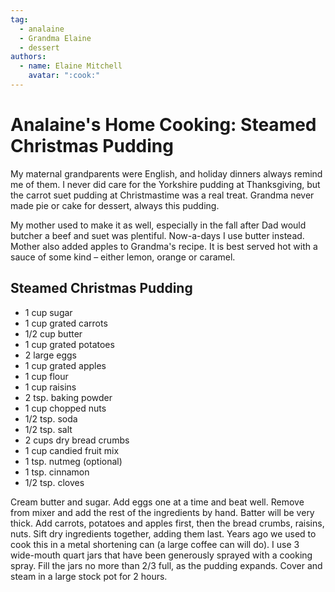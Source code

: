 ```yaml
---
tag:
  - analaine
  - Grandma Elaine
  - dessert
authors:
  - name: Elaine Mitchell
    avatar: ":cook:"
---
```


# Analaine's Home Cooking: Steamed Christmas Pudding
My maternal grandparents were English, and holiday dinners always remind me of them. I
never did care for the Yorkshire pudding at Thanksgiving, but the carrot suet pudding at
Christmastime was a real treat. Grandma never made pie or cake for dessert, always this
pudding.

My mother used to make it as well, especially in the fall after Dad would butcher a beef and
suet was plentiful. Now-a-days I use butter instead. Mother also added apples to Grandma's
recipe. It is best served hot with a sauce of some kind – either lemon, orange or caramel.

## Steamed Christmas Pudding
* 1 cup sugar
* 1 cup grated carrots
* 1/2 cup butter
* 1 cup grated potatoes
* 2 large eggs
* 1 cup grated apples
* 1 cup flour
* 1 cup raisins
* 2 tsp. baking powder
* 1 cup chopped nuts
* 1/2 tsp. soda
* 1/2 tsp. salt
* 2 cups dry bread crumbs
* 1 cup candied fruit mix
* 1 tsp. nutmeg (optional)
* 1 tsp. cinnamon
* 1/2 tsp. cloves

Cream butter and sugar. Add eggs one at a time and beat well. Remove from mixer and add the
rest of the ingredients by hand. Batter will be very thick. Add carrots, potatoes and apples first,
then the bread crumbs, raisins, nuts. Sift dry ingredients together, adding them last. Years ago
we used to cook this in a metal shortening can (a large coffee can will do). I use 3 wide-mouth
quart jars that have been generously sprayed with a cooking spray. Fill the jars no more than 2/3
full, as the pudding expands. Cover and steam in a large stock pot for 2 hours.